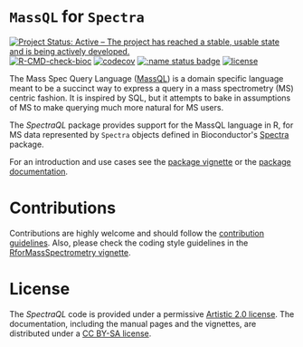 # `MassQL` for `Spectra`

[![Project Status: Active – The project has reached a stable, usable state and is being actively developed.](https://www.repostatus.org/badges/latest/active.svg)](https://www.repostatus.org/#active)
[![R-CMD-check-bioc](https://github.com/RforMassSpectrometry/SpectraQL/workflows/R-CMD-check-bioc/badge.svg)](https://github.com/RforMassSpectrometry/SpectraQL/actions?query=workflow%3AR-CMD-check-bioc)
[![codecov](https://codecov.io/github/rformassspectrometry/SpectraQL/branch/main/graph/badge.svg?token=PSUEEOF0GH)](https://codecov.io/github/rformassspectrometry/SpectraQL)
[![:name status badge](https://rformassspectrometry.r-universe.dev/badges/:name)](https://rformassspectrometry.r-universe.dev/)
[![license](https://img.shields.io/badge/license-Artistic--2.0-brightgreen.svg)](https://opensource.org/licenses/Artistic-2.0)

The Mass Spec Query Language
([MassQL](https://mwang87.github.io/MassQueryLanguage_Documentation/)) is a
domain specific language meant to be a succinct way to express a query in a mass
spectrometry (MS) centric fashion. It is inspired by SQL, but it attempts to
bake in assumptions of MS to make querying much more natural for MS users.

The *SpectraQL* package provides support for the MassQL language in R,
for MS data represented by `Spectra` objects defined in Bioconductor's
[Spectra](https://bioconductor.org/packages/Spectra) package.

For an introduction and use cases see the [package
vignette](https://rformassspectrometry.github.io/SpectraQL/articles/SpectraQL.html)
or the [package
documentation](https://rformassspectrometry.github.io/SpectraQL/reference/index.html).

# Contributions

Contributions are highly welcome and should follow the [contribution
guidelines](https://rformassspectrometry.github.io/RforMassSpectrometry/articles/RforMassSpectrometry.html#contributions).
Also, please check the coding style guidelines in the [RforMassSpectrometry
vignette](https://rformassspectrometry.github.io/RforMassSpectrometry/articles/RforMassSpectrometry.html).


# License

The *SpectraQL* code is provided under a permissive [Artistic 2.0
license](https://opensource.org/licenses/Artistic-2.0). The
documentation, including the manual pages and the vignettes, are
distributed under a [CC BY-SA
license](https://creativecommons.org/licenses/by-sa/4.0/).
